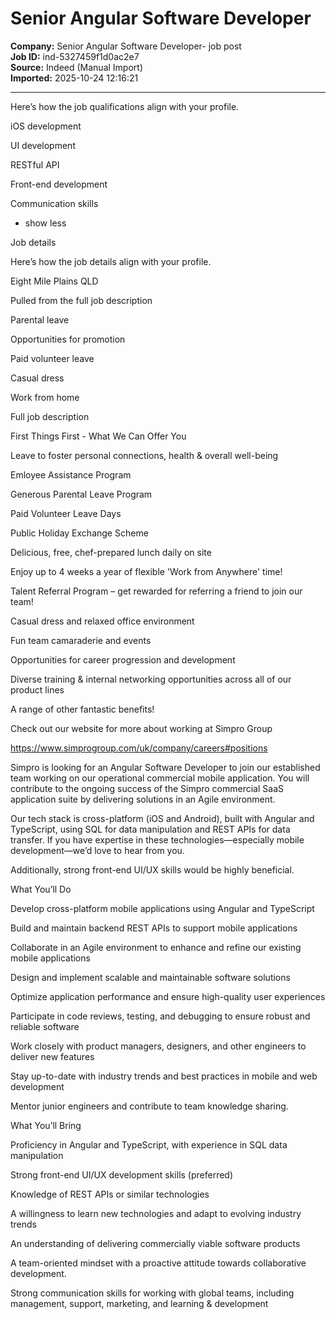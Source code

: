 # Senior Angular Software Developer

**Company:** Senior Angular Software Developer- job post  
**Job ID:** ind-5327459f1d0ac2e7  
**Source:** Indeed (Manual Import)  
**Imported:** 2025-10-24 12:16:21

---

Here’s how the job qualifications align with your profile.

iOS development

UI development

RESTful API

Front-end development

Communication skills

- show less

Job details

Here’s how the job details align with your profile.

Eight Mile Plains QLD

Pulled from the full job description

Parental leave

Opportunities for promotion

Paid volunteer leave

Casual dress

Work from home

Full job description

First Things First - What We Can Offer You

Leave to foster personal connections, health & overall well-being

Emloyee Assistance Program

Generous Parental Leave Program

Paid Volunteer Leave Days

Public Holiday Exchange Scheme

Delicious, free, chef-prepared lunch daily on site

Enjoy up to 4 weeks a year of flexible 'Work from Anywhere' time!

Talent Referral Program – get rewarded for referring a friend to join our team!

Casual dress and relaxed office environment

Fun team camaraderie and events

Opportunities for career progression and development

Diverse training & internal networking opportunities across all of our product lines

A range of other fantastic benefits!

Check out our website for more about working at Simpro Group

https://www.simprogroup.com/uk/company/careers#positions

Simpro is looking for an Angular Software Developer to join our established team working on our operational commercial mobile application. You will contribute to the ongoing success of the Simpro commercial SaaS application suite by delivering solutions in an Agile environment.

Our tech stack is cross-platform (iOS and Android), built with Angular and TypeScript, using SQL for data manipulation and REST APIs for data transfer. If you have expertise in these technologies—especially mobile development—we’d love to hear from you.

Additionally, strong front-end UI/UX skills would be highly beneficial.

What You’ll Do

Develop cross-platform mobile applications using Angular and TypeScript

Build and maintain backend REST APIs to support mobile applications

Collaborate in an Agile environment to enhance and refine our existing mobile applications

Design and implement scalable and maintainable software solutions

Optimize application performance and ensure high-quality user experiences

Participate in code reviews, testing, and debugging to ensure robust and reliable software

Work closely with product managers, designers, and other engineers to deliver new features

Stay up-to-date with industry trends and best practices in mobile and web development

Mentor junior engineers and contribute to team knowledge sharing.

What You’ll Bring

Proficiency in Angular and TypeScript, with experience in SQL data manipulation

Strong front-end UI/UX development skills (preferred)

Knowledge of REST APIs or similar technologies

A willingness to learn new technologies and adapt to evolving industry trends

An understanding of delivering commercially viable software products

A team-oriented mindset with a proactive attitude towards collaborative development.

Strong communication skills for working with global teams, including management, support, marketing, and learning & development
